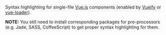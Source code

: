 Syntax highlighting for single-file [Vue.js](http://vuejs.org) components (enabled by [Vueify](https://github.com/vuejs/vueify) or [vue-loader](https://github.com/vuejs/vue-loader)).

**NOTE:** You still need to install corresponding packages for pre-processors (e.g. Jade, SASS, CoffeeScript) to get proper syntax highlighting for them.